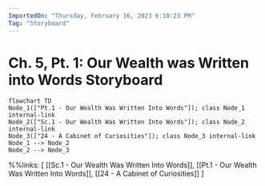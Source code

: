 ```yaml
---
ImportedOn: "Thursday, February 16, 2023 6:10:23 PM"
Tag: "Storyboard"
---
```

# Ch. 5, Pt. 1: Our Wealth was Written into Words Storyboard
```mermaid
flowchart TD
Node_1(["Pt.1 - Our Wealth Was Written Into Words"]); class Node_1 internal-link
Node_2(["Sc.1 - Our Wealth Was Written Into Words"]); class Node_2 internal-link
Node_3(["24 - A Cabinet of Curiosities"]); class Node_3 internal-link
Node_1 --> Node_2
Node_2 --> Node_3
```
%%links: [ [[Sc.1 - Our Wealth Was Written Into Words]], [[Pt.1 - Our Wealth Was Written Into Words]], [[24 - A Cabinet of Curiosities]] ]
